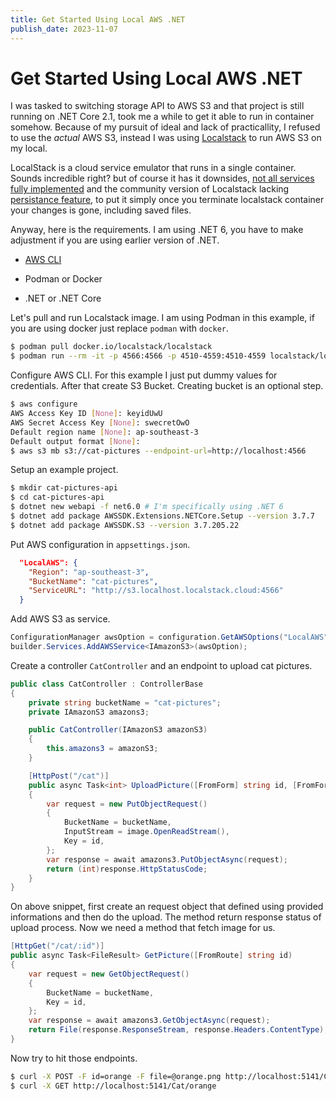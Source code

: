 ```yaml
---
title: Get Started Using Local AWS .NET
publish_date: 2023-11-07
---
```


# Get Started Using Local AWS .NET

I was tasked to switching storage API to AWS S3 and that project is still running on .NET Core 2.1, took me a while to get it able to run in container somehow. Because of my pursuit of ideal and lack of practicallity, I refused to use the _actual_ AWS S3, instead I was using [Localstack](https://localstack.cloud/) to run AWS S3 on my local. 

LocalStack is a cloud service emulator that runs in a single container. Sounds incredible right? but of course it has it downsides, [not all services fully implemented](https://docs.localstack.cloud/user-guide/aws/feature-coverage/) and the community version of Localstack lacking [persistance feature](https://docs.localstack.cloud/references/persistence-mechanism/), to put it simply once you terminate localstack container your changes is gone, including saved files.

Anyway, here is the requirements. I am using .NET 6, you have to make adjustment if you are using earlier version of .NET.

- [AWS CLI](https://aws.amazon.com/cli/)

- Podman or Docker

- .NET or .NET Core

Let's pull and run Localstack image. I am using Podman in this example, if you are using docker just replace `podman` with `docker`.

```bash
$ podman pull docker.io/localstack/localstack
$ podman run --rm -it -p 4566:4566 -p 4510-4559:4510-4559 localstack/localstack
```

Configure AWS CLI. For this example I just  put dummy values for credentials. After that create S3 Bucket. Creating bucket is an optional step.

```bash
$ aws configure
AWS Access Key ID [None]: keyidUwU
AWS Secret Access Key [None]: swecretOwO
Default region name [None]: ap-southeast-3
Default output format [None]: 
$ aws s3 mb s3://cat-pictures --endpoint-url=http://localhost:4566
```

Setup an example project.

```bash
$ mkdir cat-pictures-api
$ cd cat-pictures-api
$ dotnet new webapi -f net6.0 # I'm specifically using .NET 6
$ dotnet add package AWSSDK.Extensions.NETCore.Setup --version 3.7.7
$ dotnet add package AWSSDK.S3 --version 3.7.205.22
```

Put AWS configuration in `appsettings.json`.

```json
  "LocalAWS": {
    "Region": "ap-southeast-3",
    "BucketName": "cat-pictures",
    "ServiceURL": "http://s3.localhost.localstack.cloud:4566"
  }
```

Add AWS S3 as service.

```csharp
ConfigurationManager awsOption = configuration.GetAWSOptions("LocalAWS");
builder.Services.AddAWSService<IAmazonS3>(awsOption);
```

Create a controller `CatController` and an endpoint to upload cat pictures.

```csharp
public class CatController : ControllerBase
{
    private string bucketName = "cat-pictures";
    private IAmazonS3 amazons3;

    public CatController(IAmazonS3 amazonS3)
    {
        this.amazons3 = amazonS3;
    }

    [HttpPost("/cat")]
    public async Task<int> UploadPicture([FromForm] string id, [FromForm] IFormFile file)
    {
        var request = new PutObjectRequest()
        {
            BucketName = bucketName,
            InputStream = image.OpenReadStream(),
            Key = id,
        };
        var response = await amazons3.PutObjectAsync(request);
        return (int)response.HttpStatusCode;
    }
}
```

On above snippet, first create an request object that defined using provided informations and then do the upload. The method return response status of upload process. Now we need a method that fetch image for us.

```csharp
[HttpGet("/cat/:id")]
public async Task<FileResult> GetPicture([FromRoute] string id)
{
    var request = new GetObjectRequest()
    {
        BucketName = bucketName,
        Key = id,
    };
    var response = await amazons3.GetObjectAsync(request);
    return File(response.ResponseStream, response.Headers.ContentType);
}
```

Now try to hit those endpoints.

```bash
$ curl -X POST -F id=orange -F file=@orange.png http://localhost:5141/Cat
$ curl -X GET http://localhost:5141/Cat/orange
```